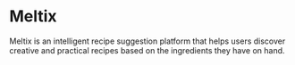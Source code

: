 # Meltix
Meltix is an intelligent recipe suggestion platform that helps users discover creative and practical recipes based on the ingredients they have on hand.
